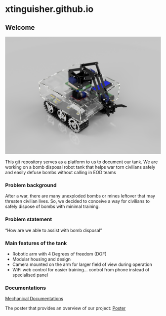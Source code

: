 # xtinguisher.github.io

## Welcome

<img src="sweaty tank render.png">

This git repository serves as a platform to us to document our tank. We are working on a bomb disposal robot tank that helps war torn civilians safely and easily defuse bombs without calling in EOD teams

### Problem background

After a war, there are many unexploded bombs or mines leftover that may threaten civilian lives. So, we decided to conceive a way for civilians to safely dispose of bombs with minimal training.

### Problem statement

“How are we able to assist with bomb disposal”

### Main features of the tank

- Robotic arm with 4 Degrees of freedom (DOF)
- Modular housing and design
- Camera mounted on the arm for larger field of view during operation
- WiFi web control for easier training… control from phone instead of specialised panel

### Documentations
<a href="mechanical documentation.md">Mechanical Documentations</a>

The poster that provides an overview of our project: <a href="presentation poster.pptx">Poster</a>

